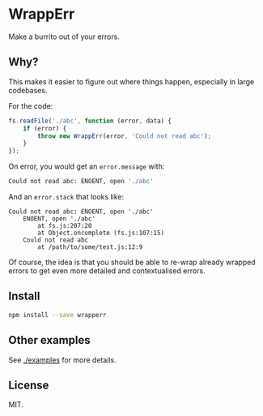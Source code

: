 WrappErr
========

Make a burrito out of your errors.

Why?
-----

This makes it easier to figure out where things happen,
especially in large codebases.

For the code:


```javascript
fs.readFile('./abc', function (error, data) {
	if (error) {
		throw new WrappErr(error, 'Could not read abc');
	}
});
```

On error, you would get an `error.message` with:

```bash
Could not read abc: ENOENT, open './abc'
```

And an `error.stack` that looks like:

```
Could not read abc: ENOENT, open './abc'
	ENOENT, open './abc'
		at fs.js:207:20
		at Object.oncomplete (fs.js:107:15)
	Could not read abc
		at /path/to/some/test.js:12:9
```

Of course, the idea is that you should be able
to re-wrap already wrapped errors to get even
more detailed and contextualised errors.

Install
-------

```bash
npm install --save wrapperr
```

Other examples
---------------

See [./examples](./examples) for more details.

License
--------

MIT.

